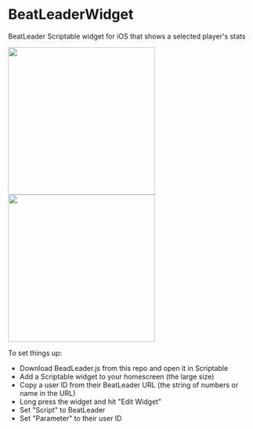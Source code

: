 # BeatLeaderWidget
BeatLeader Scriptable widget for iOS that shows a selected player's stats

<img src="https://github.com/user-attachments/assets/ca8cae2b-9bcf-4dec-a3dd-912f3717a04c" height="300">
<img src="https://github.com/user-attachments/assets/b76f8936-6f82-4a2d-8226-bc05710bc088" height="300">


To set things up: 
- Download BeadLeader.js from this repo and open it in Scriptable
- Add a Scriptable widget to your homescreen (the large size)
- Copy a user ID from their BeatLeader URL (the string of numbers or name in the URL)
- Long press the widget and hit "Edit Widget"
- Set "Script" to BeatLeader
- Set "Parameter" to their user ID
